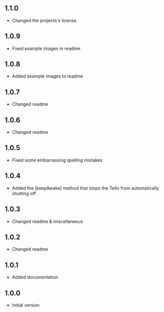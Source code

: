 ## 1.1.0

- Changed the projects's license.

## 1.0.9

- Fixed example images in readme.

## 1.0.8

- Added example images to readme

## 1.0.7

- Changed readme

## 1.0.6

- Changed readme

## 1.0.5

- Fixed some embarrassing spelling mistakes

## 1.0.4

- Added the [keepAwake] method that stops the Tello from automatically shutting off

## 1.0.3

- Changed readme & miscellaneous

## 1.0.2

- Changed readme

## 1.0.1

- Added documentation

## 1.0.0

- Initial version
